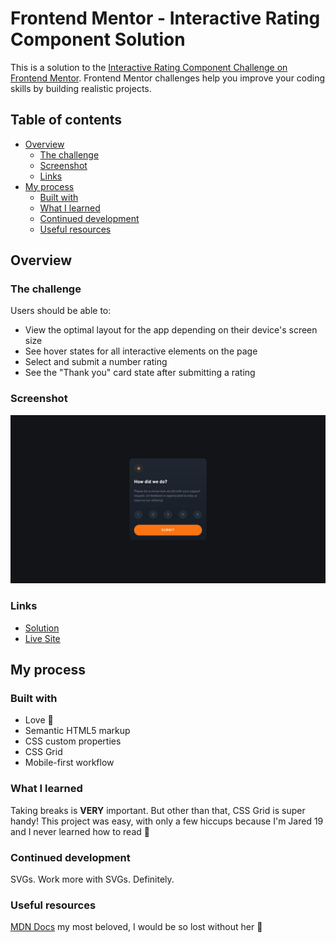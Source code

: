 # Frontend Mentor - Interactive Rating Component Solution

This is a solution to the [Interactive Rating Component Challenge on Frontend Mentor](https://www.frontendmentor.io/challenges/interactive-rating-component-koxpeBUmI). Frontend Mentor challenges help you improve your coding skills by building realistic projects. 

## Table of contents

- [Overview](#overview)
  - [The challenge](#the-challenge)
  - [Screenshot](#screenshot)
  - [Links](#links)
- [My process](#my-process)
  - [Built with](#built-with)
  - [What I learned](#what-i-learned)
  - [Continued development](#continued-development)
  - [Useful resources](#useful-resources)

## Overview

### The challenge

Users should be able to:

- View the optimal layout for the app depending on their device's screen size
- See hover states for all interactive elements on the page
- Select and submit a number rating
- See the "Thank you" card state after submitting a rating

### Screenshot

![Interactive Rating Component Screenshot](./screenshots/screenshot.png)

### Links

- [Solution](https://www.frontendmentor.io/solutions/interactive-rating-component-Sj6ithKbLB)
- [Live Site](https://adorable-frangollo-599bd3.netlify.app/)

## My process

### Built with

- Love 💖
- Semantic HTML5 markup
- CSS custom properties
- CSS Grid
- Mobile-first workflow

### What I learned

Taking breaks is **VERY** important. But other than that, CSS Grid is super handy! This project was easy, with only a few hiccups because I'm Jared 19 and I never learned how to read 🤙

### Continued development

SVGs. Work more with SVGs. Definitely.

### Useful resources

[MDN Docs](https://developer.mozilla.org/en-US/) my most beloved, I would be so lost without her 💖
